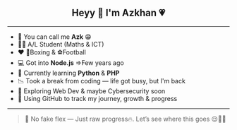 <h2 align="center">Heyy 👋 I'm Azkhan 💗</h2>

---

- 🖖 You can call me **Azk** 😁  
- 🧑‍🎓 A/L Student (Maths & ICT)  
- ❤️ 🥊Boxing & ⚽Football  
- 💻 Got into **Node.js** =>Few years ago  
- 🧠 Currently learning **Python** & **PHP**
- 📉 Took a break from coding — life got busy, but I'm back  
- 🌱 Exploring Web Dev & maybe Cybersecurity soon  
- 🚀 Using GitHub to track my journey, growth & progress

---

> 🧊 No fake flex — Just raw progress🔥. Let’s see where this goes 😌😮‍💨
